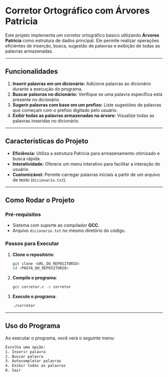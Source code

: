 # **Corretor Ortográfico com Árvores Patricia**

Este projeto implementa um corretor ortográfico básico utilizando **Árvores Patricia** como estrutura de dados principal. Ele permite realizar operações eficientes de inserção, busca, sugestão de palavras e exibição de todas as palavras armazenadas.

---

## **Funcionalidades**

1. **Inserir palavras em um dicionário:** Adicione palavras ao dicionário durante a execução do programa.
2. **Buscar palavras no dicionário:** Verifique se uma palavra específica está presente no dicionário.
3. **Sugerir palavras com base em um prefixo:** Liste sugestões de palavras que começam com o prefixo digitado pelo usuário.
4. **Exibir todas as palavras armazenadas na árvore:** Visualize todas as palavras inseridas no dicionário.

---

## **Características do Projeto**

- **Eficiência:** Utiliza a estrutura Patricia para armazenamento otimizado e busca rápida.
- **Interatividade:** Oferece um menu interativo para facilitar a interação do usuário.
- **Customizável:** Permite carregar palavras iniciais a partir de um arquivo de texto (`dicionario.txt`).

---

## **Como Rodar o Projeto**

### **Pré-requisitos**

- Sistema com suporte ao compilador **GCC**.
- Arquivo `dicionario.txt` no mesmo diretório do código.

### **Passos para Executar**

1. **Clone o repositório**:
   ```bash
   git clone <URL_DO_REPOSITORIO>
   cd <PASTA_DO_REPOSITORIO>

2. **Compile o programa**:
   ```bash
   gcc corretor.c -o corretor
   
3. **Execute o programa**:
   ```bash
   ./corretor

---

## **Uso do Programa**

Ao executar o programa, você verá o seguinte menu:
   ```bash
Escolha uma opção:
1. Inserir palavra
2. Buscar palavra
3. Autocompletar palavras
4. Exibir todas as palavras
0. Sair
   

